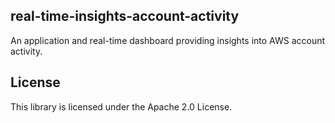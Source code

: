 ## real-time-insights-account-activity

An application and real-time dashboard providing insights into AWS account activity.

## License

This library is licensed under the Apache 2.0 License. 
